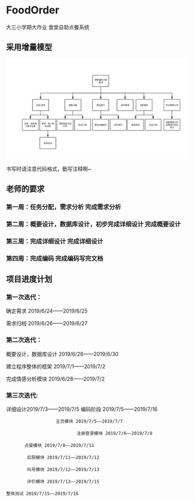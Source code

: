 ﻿# FoodOrder
大三小学期大作业 食堂自助点餐系统

## 采用增量模型
![WBS](record/WBS.png)

书写时请注意代码格式，勤写注释啊~

## 老师的要求
### 第一周：任务分配，需求分析 完成需求分析
### 第二周：概要设计，数据库设计，初步完成详细设计 完成概要设计
### 第三周：完成详细设计      完成详细设计
### 第四周：完成编码 完成编码写完文档

## 项目进度计划
### 第一次迭代：
确定需求 2019/6/24——2019/6/25

需求归档 2019/6/26——2019/6/27

### 第二次迭代：
概要设计，数据库设计 2019/6/28——2019/6/30

建立程序整体的框架 2019/7/1——2019/7/2

完成情感分析模块 2019/6/28——2019/7/2
	    
### 第三次迭代:
详细设计2019/7/3——2019/7/5
	编码阶段 2019/7/5——2019/7/16

             	       主页模块 2019/7/5——2019/7/7

                    	       注册登录模块 2019/7/6——2019/7/8

	       点餐模块 2019/7/8——2019/7/11

	        后厨模块 2019/7/11——2019/7/12

	        叫号模块 2019/7/12——2019/7/13

	        评价模块 2019/7/13——2019/7/15 

	整体测试 2019/7/15——2019/7/16
